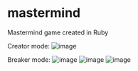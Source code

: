 # mastermind
Mastermind game created in Ruby

Creator mode:
![image](https://user-images.githubusercontent.com/88121502/165209034-67f5342a-2483-4776-99e7-d3d5c8493493.png)

Breaker mode:
![image](https://user-images.githubusercontent.com/88121502/165209258-3f342a5d-278b-4354-87e1-29dfd8113087.png)
![image](https://user-images.githubusercontent.com/88121502/165209345-204f977c-826b-4f2f-a70c-b253e22b0e35.png)
![image](https://user-images.githubusercontent.com/88121502/165209412-f7e8fd2b-cd88-4151-a19d-8cf0282df5e6.png)
